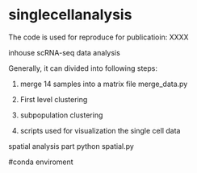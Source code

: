# singlecellanalysis
The code is used for reproduce for publicatioin: XXXX

inhouse scRNA-seq data analysis

Generally, it can divided into following steps:
1. merge 14 samples into a matrix file
merge_data.py

2. First level clustering
3. subpopulation clustering
4. scripts used for visualization the single cell data


spatial analysis part
python spatial.py

#conda enviroment

